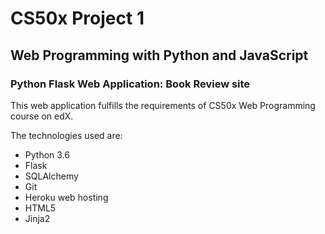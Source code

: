 # CS50x Project 1

## Web Programming with Python and JavaScript

### Python Flask Web Application: Book Review site

This web application fulfills the requirements of CS50x Web Programming course on edX.

The technologies used are:

* Python 3.6
* Flask
* SQLAlchemy
* Git
* Heroku web hosting
* HTML5
* Jinja2
